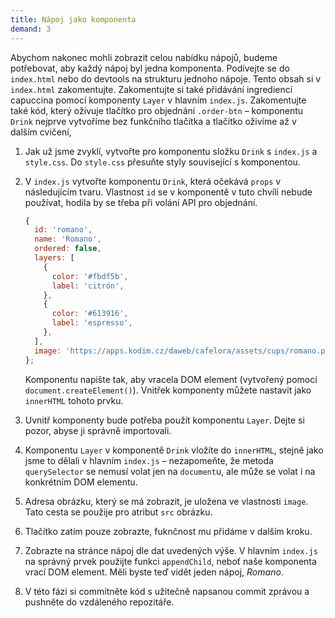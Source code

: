 ```yaml
---
title: Nápoj jako komponenta
demand: 3
---
```


Abychom nakonec mohli zobrazit celou nabídku nápojů, budeme potřebovat, aby každý nápoj byl jedna komponenta. Podívejte se do `index.html` nebo do devtools na strukturu jednoho nápoje. Tento obsah si v `index.html` zakomentujte. Zakomentujte si také přidávání ingrediencí capuccina pomocí komponenty `Layer` v hlavním `index.js`. Zakomentujte také kód, který oživuje tlačítko pro objednání `.order-btn` – komponentu `Drink` nejprve vytvoříme bez funkčního tlačítka a tlačítko oživíme až v dalším cvičení, 

1. Jak už jsme zvyklí, vytvořte pro komponentu složku `Drink` s `index.js` a `style.css`. Do `style.css` přesuňte styly související s komponentou.
1. V `index.js` vytvořte komponentu `Drink`, která očekává `props` v následujícím tvaru. Vlastnost `id` se v komponentě v tuto chvíli nebude používat, hodila by se třeba při volání API pro objednání.

   ```js
   {
     id: 'romano',
     name: 'Romano',
     ordered: false,
     layers: [
       {
         color: '#fbdf5b',
         label: 'citrón',
       },
       {
         color: '#613916',
         label: 'espresso',
       },
     ],
     image: 'https://apps.kodim.cz/daweb/cafelora/assets/cups/romano.png',
   };
   ```

   Komponentu napište tak, aby vracela DOM element (vytvořený pomocí `document.createElement()`). Vnitřek komponenty můžete nastavit jako `innerHTML` tohoto prvku.

1. Uvnitř komponenty bude potřeba použít komponentu `Layer`. Dejte si pozor, abyse ji správně importovali.
1. Komponentu `Layer` v komponentě `Drink` vložíte do `innerHTML`, stejně jako jsme to dělali v hlavním `index.js` – nezapomeňte, že metoda `querySelector` se nemusí volat jen na `document`u, ale může se volat i na konkrétním DOM elementu.
1. Adresa obrázku, který se má zobrazit, je uložena ve vlastnosti `image`. Tato cesta se použije pro atribut `src` obrázku.
1. Tlačítko zatím pouze zobrazte, fuknčnost mu přidáme v dalším kroku.
1. Zobrazte na stránce nápoj dle dat uvedených výše. V hlavním `index.js` na správný prvek použijte funkci `appendChild`, neboť naše komponenta vrací DOM element. Měli byste teď vidět jeden nápoj, _Romano_.
1. V této fázi si commitněte kód s užitečně napsanou commit zprávou a pushněte do vzdáleného repozitáře.
